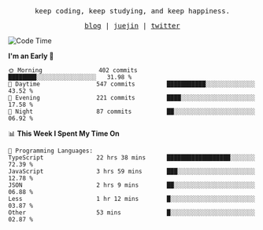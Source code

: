 <p align="center">
  <samp>
    <span>keep coding, keep studying, and keep happiness.</span>
  </samp>
</p>

<p align="center">
  <samp>
    <a href="https://deweyou.me">blog</a>  |
    <a href="https://juejin.cn/user/4309700183594366">juejin</a> |
    <a href="https://twitter.com/ouduidui">twitter</a>
  </samp>
</p>

<!--START_SECTION:waka-->
![Code Time](http://img.shields.io/badge/Code%20Time-5%2C162%20hrs%2040%20mins-blue)

**I'm an Early 🐤** 

```text
🌞 Morning                402 commits         ████████░░░░░░░░░░░░░░░░░   31.98 % 
🌆 Daytime                547 commits         ███████████░░░░░░░░░░░░░░   43.52 % 
🌃 Evening                221 commits         ████░░░░░░░░░░░░░░░░░░░░░   17.58 % 
🌙 Night                  87 commits          ██░░░░░░░░░░░░░░░░░░░░░░░   06.92 % 
```


📊 **This Week I Spent My Time On** 

```text
💬 Programming Languages: 
TypeScript               22 hrs 38 mins      ██████████████████░░░░░░░   72.39 % 
JavaScript               3 hrs 59 mins       ███░░░░░░░░░░░░░░░░░░░░░░   12.78 % 
JSON                     2 hrs 9 mins        ██░░░░░░░░░░░░░░░░░░░░░░░   06.88 % 
Less                     1 hr 12 mins        █░░░░░░░░░░░░░░░░░░░░░░░░   03.87 % 
Other                    53 mins             █░░░░░░░░░░░░░░░░░░░░░░░░   02.87 % 
```


<!--END_SECTION:waka-->
